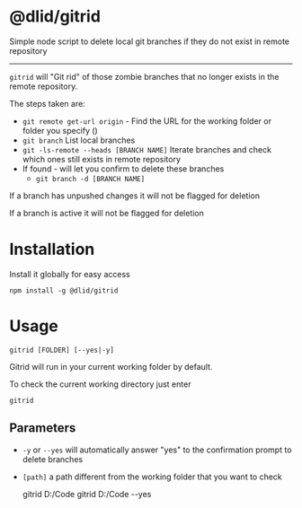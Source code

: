 # @dlid/gitrid

Simple node script to delete local git branches if they do not exist in remote repository

------------------------
`gitrid` will "Git rid" of those zombie branches that no longer exists in the remote repository.

The steps taken are:

- `git remote get-url origin` - Find the URL for the working folder or folder you specify ()
- `git branch` List local branches
- `git -ls-remote --heads [BRANCH NAME]` Iterate branches and check which ones still exists in remote repository
- If found - will let you confirm to delete these branches
  - `git branch -d [BRANCH NAME]`


If a branch has unpushed changes it will not be flagged for deletion

If a branch is active it will not be flagged for deletion

# Installation

Install it globally for easy access

    npm install -g @dlid/gitrid

# Usage

    gitrid [FOLDER] [--yes|-y]

Gitrid will run in your current working folder by default.

To check the  current working directory just enter

    gitrid
    
## Parameters

- `-y` or `--yes` will automatically answer "yes" to the confirmation prompt to delete branches
- `[path]` a path different from the working folder that you want to check


    gitrid D:/Code
    gitrid D:/Code --yes
    
